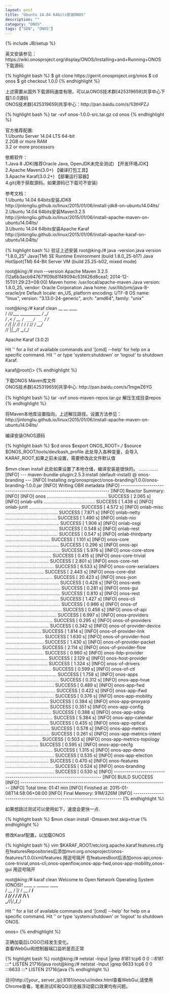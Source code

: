 ```yaml
---
layout: post
title: "Ubuntu 14.04 64bits安装ONOS"
description: ""
category: "ONOS"
tags: ["SDN", "ONOS"]
---
```

{% include JB/setup %}
<p>
英文安装参见：https://wiki.onosproject.org/display/ONOS/Installing+and+Running+ONOS <br/>
下载源码: <br/>
</p>
{% highlight bash %}
$ git clone https://gerrit.onosproject.org/onos
$ cd onos
$ git checkout 1.0.0
{% endhighlight %}
<p>
上述需要从国外下载源码速度有限，可以从ONOS技术群[425319659]共享中心下载1.0.0源码 <br/>
ONOS技术群[425319659]共享中心：http://pan.baidu.com/s/1i3tHPZJ
</p>
{% highlight bash %}
tar -xvf onos-1.0.0-src.tar.gz
cd onos
{% endhighlight %}
<p>
官方推荐配置: <br/>
1.Ubuntu Server 14.04 LTS 64-bit <br/>
2.2GB or more RAM  <br/>
3.2 or more processors
</p>
<p>
依赖软件：<br/>
1.Java 8 JDK(推荐Oracle Java, OpenJDK未完全测试) 【开发环境JDK】 <br/>
2.Apache Maven(3.0+) 【编译打包工具】<br/>
3.Apache Karaf(3.0.2+) 【部署运行容器】<br/>
4.git(用于获取源码，如果源码已下载可不安装)
</p>
<p>
参考文档：<br/>
1.Ubuntu 14.04 64bits安装JDK8        http://jinlongliu.github.io/linux/2015/01/06/install-jdk8-on-ubuntu14.04lts/   <br/>
2.Ubuntu 14.04 64bits安装Maven3.2.5      http://jinlongliu.github.io/linux/2015/01/06/install-apache-maven-on-ubuntu14.04lts/  <br/>
3.Ubuntu 14.04 64bits安装Apache Karaf    http://jinlongliu.github.io/linux/2015/01/06/install-apache-karaf-on-ubuntu14.04lts/   <br/>
</p>
{% highlight bash %}
验证上述安装
root@king:/# java -version
java version "1.8.0_25"
Java(TM) SE Runtime Environment (build 1.8.0_25-b17)
Java HotSpot(TM) 64-Bit Server VM (build 25.25-b02, mixed mode)
  
root@king:/# mvn --version
Apache Maven 3.2.5 (12a6b3acb947671f09b81f49094c53f426d8cea1; 2014-12-15T01:29:23+08:00)
Maven home: /usr/local/apache-maven
Java version: 1.8.0_25, vendor: Oracle Corporation
Java home: /usr/lib/jvm/java-8-oracle/jre
Default locale: en_US, platform encoding: UTF-8
OS name: "linux", version: "3.13.0-24-generic", arch: "amd64", family: "unix"
    
root@king:/# karaf clean
        __ __                  ____      
       / //_/____ __________ _/ __/      
      / ,<  / __ `/ ___/ __ `/ /_        
     / /| |/ /_/ / /  / /_/ / __/        
    /_/ |_|\__,_/_/   \__,_/_/         
  
  Apache Karaf (3.0.2)
  
Hit '<tab>' for a list of available commands
and '[cmd] --help' for help on a specific command.
Hit '<ctrl-d>' or type 'system:shutdown' or 'logout' to shutdown Karaf.
  
karaf@root()> 
{% endhighlight %}
<p>
下载ONOS Maven库文件 <br/>
ONOS技术群[425319659]共享中心: http://pan.baidu.com/s/1mgwZ6YG
</p>
{% highlight bash %}
tar -xvf onos-maven-repos.tar.gz   解压生成目录repos
{% endhighlight %}
<p>
将Maven本地库设置指向，上述解压路径。设置方法参见：http://jinlongliu.github.io/linux/2015/01/06/install-apache-maven-on-ubuntu14.04lts/
</p>
<p>
编译安装ONOS源码
</p>
{% highlight bash %}
$cd onos
$export ONOS_ROOT=./
$source $ONOS_ROOT/tools/dev/bash_profile   此处导入各种变量，会导入KARAF_ROOT,如果之前未设置，需要修改此文件默认值
  
$mvn clean install	此处如果设置了本地仓储，编译安装是很快的。
.......
.......
[INFO] --- maven-bundle-plugin:2.5.3:install (default-install) @ onos-branding ---
[INFO] Installing org/onosproject/onos-branding/1.0.0/onos-branding-1.0.0.jar
[INFO] Writing OBR metadata
[INFO] ------------------------------------------------------------------------
[INFO] Reactor Summary:
[INFO] 
[INFO] onos ............................................... SUCCESS [  2.065 s]
[INFO] onlab-utils ........................................ SUCCESS [  1.438 s]
[INFO] onlab-junit ........................................ SUCCESS [  4.572 s]
[INFO] onlab-misc ......................................... SUCCESS [  7.871 s]
[INFO] onlab-netty ........................................ SUCCESS [  1.490 s]
[INFO] onlab-nio .......................................... SUCCESS [  1.906 s]
[INFO] onlab-osgi ......................................... SUCCESS [  0.548 s]
[INFO] onlab-rest ......................................... SUCCESS [  0.547 s]
[INFO] onlab-thirdparty ................................... SUCCESS [  1.101 s]
[INFO] onos-core .......................................... SUCCESS [  0.296 s]
[INFO] onos-api ........................................... SUCCESS [  5.976 s]
[INFO] onos-core-store .................................... SUCCESS [  0.415 s]
[INFO] onos-core-trivial .................................. SUCCESS [  2.801 s]
[INFO] onos-core-net ...................................... SUCCESS [  6.533 s]
[INFO] onos-core-serializers .............................. SUCCESS [  2.443 s]
[INFO] onos-core-dist ..................................... SUCCESS [ 20.423 s]
[INFO] onos-json .......................................... SUCCESS [  0.428 s]
[INFO] onos-web ........................................... SUCCESS [  0.281 s]
[INFO] onos-gui ........................................... SUCCESS [  0.810 s]
[INFO] onos-rest .......................................... SUCCESS [  1.427 s]
[INFO] onos-cli ........................................... SUCCESS [  0.986 s]
[INFO] onos-of ............................................ SUCCESS [  0.456 s]
[INFO] onos-of-api ........................................ SUCCESS [  6.997 s]
[INFO] onos-providers ..................................... SUCCESS [  0.295 s]
[INFO] onos-of-providers .................................. SUCCESS [  0.342 s]
[INFO] onos-of-provider-device ............................ SUCCESS [  1.814 s]
[INFO] onos-of-provider-link .............................. SUCCESS [  1.630 s]
[INFO] onos-of-provider-host .............................. SUCCESS [  1.430 s]
[INFO] onos-of-provider-packet ............................ SUCCESS [  2.114 s]
[INFO] onos-of-provider-flow .............................. SUCCESS [  0.960 s]
[INFO] onos-lldp-provider ................................. SUCCESS [  2.129 s]
[INFO] onos-host-provider ................................. SUCCESS [  1.324 s]
[INFO] onos-of-drivers .................................... SUCCESS [  0.599 s]
[INFO] onos-of-ctl ........................................ SUCCESS [  1.758 s]
[INFO] onos-apps .......................................... SUCCESS [  0.312 s]
[INFO] onos-app-tvue ...................................... SUCCESS [  0.489 s]
[INFO] onos-app-fwd ....................................... SUCCESS [  0.422 s]
[INFO] onos-app-ifwd ...................................... SUCCESS [  0.376 s]
[INFO] onos-app-mobility .................................. SUCCESS [  0.384 s]
[INFO] onos-app-proxyarp .................................. SUCCESS [  0.351 s]
[INFO] onos-app-config .................................... SUCCESS [  0.388 s]
[INFO] onos-app-sdnip ..................................... SUCCESS [  5.384 s]
[INFO] onos-app-calendar .................................. SUCCESS [  0.435 s]
[INFO] onos-app-optical ................................... SUCCESS [  0.578 s]
[INFO] onos-app-metrics ................................... SUCCESS [  0.261 s]
[INFO] onos-app-metrics-intent ............................ SUCCESS [  0.503 s]
[INFO] onos-app-metrics-topology .......................... SUCCESS [  0.595 s]
[INFO] onos-app-oecfg ..................................... SUCCESS [  1.315 s]
[INFO] onos-app-demo ...................................... SUCCESS [  0.535 s]
[INFO] onos-app-election .................................. SUCCESS [  0.470 s]
[INFO] onos-features ...................................... SUCCESS [  0.524 s]
[INFO] onos-branding ...................................... SUCCESS [  0.530 s]
[INFO] ------------------------------------------------------------------------
[INFO] BUILD SUCCESS
[INFO] ------------------------------------------------------------------------
[INFO] Total time: 01:41 min
[INFO] Finished at: 2015-01-08T14:58:06+08:00
[INFO] Final Memory: 91M/326M
[INFO] ------------------------------------------------------------------------
{% endhighlight %}
<p>
如果想跳过测试可以使用如下，速度会更快一点.
</p>
{% highlight bash %}
$mvn clean install -Dmaven.test.skip=true
{% endhighlight %}
<p>
修改Karaf配置，以加载ONOS
</p>
{% highlight bash %}
vim $KARAF_ROOT/etc/org.apache.karaf.features.cfg
在featuresRepositories后添加mvn:org.onosproject/onos-features/1.0.0/xml/features 用逗号隔开
在featuresBoot后添加onos-api,onos-core-trivial,onos-cli,onos-openflow,onos-app-fwd,onos-app-mobility,onos-gui 用逗号隔开
  
root@king:/# karaf clean
Welcome to Open Network Operating System (ONOS)!
     ____  _  ______  ____   
    / __ \/ |/ / __ \/ __/    
   / /_/ /    / /_/ /\ \       
   \____/_/|_/\____/___/      
                             
  
Hit '<tab>' for a list of available commands
and '[cmd] --help' for help on a specific command.
Hit '<ctrl-d>' or type 'system:shutdown' or 'logout' to shutdown ONOS.
  
onos> 
{% endhighlight %}
<p>
正确加载后LOGO已经发生变化。<br/>
查看WebGui和控制器端口监听是否正常
</p>
{% highlight bash %}
root@king:/# netstat -lnput |grep 8181
tcp6       0      0 :::8181                 :::*                    LISTEN      21716/java      
root@king:/# netstat -lnput |grep 6633
tcp6       0      0 :::6633                 :::*                    LISTEN      21716/java
{% endhighlight %}
<p>
访问http://[your_ server_ip]:8181/onos/ui/index.html查看WebGui,请使用Chrome查看，笔者测试IE和QQ浏览器浮动窗口效果均有问题。
</p>
